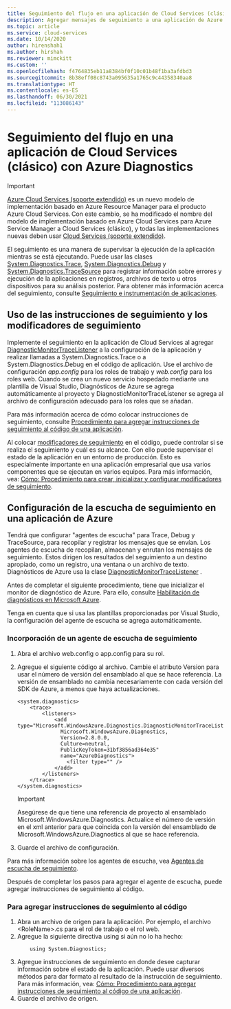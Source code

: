 ```yaml
---
title: Seguimiento del flujo en una aplicación de Cloud Services (clásico) con Azure Diagnostics
description: Agregar mensajes de seguimiento a una aplicación de Azure para facilitar la depuración, medición del rendimiento, supervisión, análisis del tráfico y mucho más.
ms.topic: article
ms.service: cloud-services
ms.date: 10/14/2020
author: hirenshah1
ms.author: hirshah
ms.reviewer: mimckitt
ms.custom: ''
ms.openlocfilehash: f4764835eb11a8384bf0f10c01b48f1ba3afdbd3
ms.sourcegitcommit: 8b38eff08c8743a095635a1765c9c44358340aa8
ms.translationtype: HT
ms.contentlocale: es-ES
ms.lasthandoff: 06/30/2021
ms.locfileid: "113086143"
---
```

# <a name="trace-the-flow-of-a-cloud-services-classic-application-with-azure-diagnostics"></a>Seguimiento del flujo en una aplicación de Cloud Services (clásico) con Azure Diagnostics

> [!IMPORTANT]
> [Azure Cloud Services (soporte extendido)](../cloud-services-extended-support/overview.md) es un nuevo modelo de implementación basado en Azure Resource Manager para el producto Azure Cloud Services. Con este cambio, se ha modificado el nombre del modelo de implementación basado en Azure Cloud Services para Azure Service Manager a Cloud Services (clásico), y todas las implementaciones nuevas deben usar [Cloud Services (soporte extendido)](../cloud-services-extended-support/overview.md).

El seguimiento es una manera de supervisar la ejecución de la aplicación mientras se está ejecutando. Puede usar las clases [System.Diagnostics.Trace](/dotnet/api/system.diagnostics.trace), [System.Diagnostics.Debug](/dotnet/api/system.diagnostics.debug) y [System.Diagnostics.TraceSource](/dotnet/api/system.diagnostics.tracesource) para registrar información sobre errores y ejecución de la aplicaciones en registros, archivos de texto u otros dispositivos para su análisis posterior. Para obtener más información acerca del seguimiento, consulte [Seguimiento e instrumentación de aplicaciones](/dotnet/framework/debug-trace-profile/tracing-and-instrumenting-applications).

## <a name="use-trace-statements-and-trace-switches"></a>Uso de las instrucciones de seguimiento y los modificadores de seguimiento
Implemente el seguimiento en la aplicación de Cloud Services al agregar [DiagnosticMonitorTraceListener](/previous-versions/azure/reference/ee758610(v=azure.100)) a la configuración de la aplicación y realizar llamadas a System.Diagnostics.Trace o a System.Diagnostics.Debug en el código de aplicación. Use el archivo de configuración *app.config* para los roles de trabajo y *web.config* para los roles web. Cuando se crea un nuevo servicio hospedado mediante una plantilla de Visual Studio, Diagnósticos de Azure se agrega automáticamente al proyecto y DiagnosticMonitorTraceListener se agrega al archivo de configuración adecuado para los roles que se añadan.

Para más información acerca de cómo colocar instrucciones de seguimiento, consulte [ Procedimiento para agregar instrucciones de seguimiento al código de una aplicación](/dotnet/framework/debug-trace-profile/how-to-add-trace-statements-to-application-code).

Al colocar [modificadores de seguimiento](/dotnet/framework/debug-trace-profile/trace-switches) en el código, puede controlar si se realiza el seguimiento y cuál es su alcance. Con ello puede supervisar el estado de la aplicación en un entorno de producción. Esto es especialmente importante en una aplicación empresarial que usa varios componentes que se ejecutan en varios equipos. Para más información, vea: [Cómo: Procedimiento para crear, inicializar y configurar modificadores de seguimiento](/dotnet/framework/debug-trace-profile/how-to-create-initialize-and-configure-trace-switches).

## <a name="configure-the-trace-listener-in-an-azure-application"></a>Configuración de la escucha de seguimiento en una aplicación de Azure
Tendrá que configurar "agentes de escucha" para Trace, Debug y TraceSource, para recopilar y registrar los mensajes que se envían. Los agentes de escucha de recopilan, almacenan y enrutan los mensajes de seguimiento. Estos dirigen los resultados del seguimiento a un destino apropiado, como un registro, una ventana o un archivo de texto. Diagnósticos de Azure usa la clase [DiagnosticMonitorTraceListener](/previous-versions/azure/reference/ee758610(v=azure.100)) .

Antes de completar el siguiente procedimiento, tiene que inicializar el monitor de diagnóstico de Azure. Para ello, consulte [Habilitación de diagnósticos en Microsoft Azure](cloud-services-dotnet-diagnostics.md).

Tenga en cuenta que si usa las plantillas proporcionadas por Visual Studio, la configuración del agente de escucha se agrega automáticamente.

### <a name="add-a-trace-listener"></a>Incorporación de un agente de escucha de seguimiento
1. Abra el archivo web.config o app.config para su rol.
2. Agregue el siguiente código al archivo. Cambie el atributo Version para usar el número de versión del ensamblado al que se hace referencia. La versión de ensamblado no cambia necesariamente con cada versión del SDK de Azure, a menos que haya actualizaciones.
   
    ```
    <system.diagnostics>
        <trace>
            <listeners>
                <add type="Microsoft.WindowsAzure.Diagnostics.DiagnosticMonitorTraceListener,
                  Microsoft.WindowsAzure.Diagnostics,
                  Version=2.8.0.0,
                  Culture=neutral,
                  PublicKeyToken=31bf3856ad364e35"
                  name="AzureDiagnostics">
                    <filter type="" />
                </add>
            </listeners>
        </trace>
    </system.diagnostics>
    ```
   > [!IMPORTANT]
   > Asegúrese de que tiene una referencia de proyecto al ensamblado Microsoft.WindowsAzure.Diagnostics. Actualice el número de versión en el xml anterior para que coincida con la versión del ensamblado de Microsoft.WindowsAzure.Diagnostics al que se hace referencia.
   > 
   > 
3. Guarde el archivo de configuración.

Para más información sobre los agentes de escucha, vea [Agentes de escucha de seguimiento](/dotnet/framework/debug-trace-profile/trace-listeners).

Después de completar los pasos para agregar el agente de escucha, puede agregar instrucciones de seguimiento al código.

### <a name="to-add-trace-statement-to-your-code"></a>Para agregar instrucciones de seguimiento al código
1. Abra un archivo de origen para la aplicación. Por ejemplo, el archivo \<RoleName>.cs para el rol de trabajo o el rol web.
2. Agregue la siguiente directiva using si aún no lo ha hecho:
    ```
        using System.Diagnostics;
    ```
3. Agregue instrucciones de seguimiento en donde desee capturar información sobre el estado de la aplicación. Puede usar diversos métodos para dar formato al resultado de la instrucción de seguimiento. Para más información, vea: [Cómo: Procedimiento para agregar instrucciones de seguimiento al código de una aplicación](/dotnet/framework/debug-trace-profile/how-to-add-trace-statements-to-application-code).
4. Guarde el archivo de origen.




